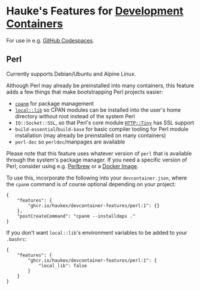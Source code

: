 # Hauke's Features for [Development Containers](https://containers.dev/)

For use in e.g. [GitHub Codespaces](https://github.com/features/codespaces).

## Perl

Currently supports Debian/Ubuntu and Alpine Linux.

Although Perl may already be preinstalled into many containers,
this feature adds a few things that make bootstrapping Perl projects easier:

- [`cpanm`](https://metacpan.org/dist/App-cpanminus/view/bin/cpanm) for package management
- [`local::lib`](https://metacpan.org/pod/local::lib) so CPAN modules can be installed into
  the user's home directory without root instead of the system Perl
- `IO::Socket::SSL`, so that Perl's core module
  [`HTTP::Tiny`](https://perldoc.perl.org/HTTP::Tiny) has SSL support
- `build-essential`/`build-base` for basic compiler tooling for Perl module installation
  (may already be preinstalled on many containers)
- `perl-doc` so `perldoc`/manpages are available

Please note that this feature uses whatever version of `perl` that is available through
the system's package manager. If you need a specific version of Perl, consider using
e.g. [Perlbrew](https://perlbrew.pl/) or a [Docker Image](https://hub.docker.com/_/perl).

To use this, incorporate the following into your `devcontainer.json`,
where the `cpanm` command is of course optional depending on your project:

```jsonc
{
    "features": {
        "ghcr.io/haukex/devcontainer-features/perl:1": {}
    },
    "postCreateCommand": "cpanm --installdeps ."
}
```

If you don't want `local::lib`'s environment variables to be added to your `.bashrc`:

```jsonc
{
    "features": {
        "ghcr.io/haukex/devcontainer-features/perl:1": {
            "local_lib": false
        }
    }
}
```
